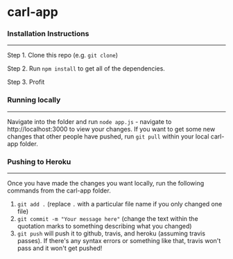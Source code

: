 # carl-app
### Installation Instructions
--------------------
Step 1. Clone this repo (e.g. `git clone`)  

Step 2. Run `npm install` to get all of the dependencies.  

Step 3. Profit

### Running locally
--------------------
Navigate into the folder and run `node app.js` - navigate to http://localhost:3000 to view your changes. If you want to get some new changes that other people have pushed, run `git pull` within your local carl-app folder.
### Pushing to Heroku
--------------------
Once you have made the changes you want locally, run the following commands from the carl-app folder.
1. `git add .` (replace `.` with a particular file name if you only changed one file)
2. `git commit -m "Your message here"` (change the text within the quotation marks to something describing what you changed)
3. `git push` will push it to github, travis, and heroku (assuming travis passes). If there's any syntax errors or something like that, travis won't pass and it won't get pushed!
